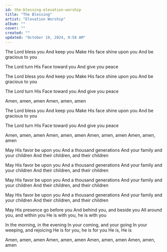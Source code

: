 ```yaml
---
id: the-blessing-elevation-worship
title: "The Blessing"
artist: "Elevation Worship"
album: ""
cover: ""
created: ""
updated: "October 19, 2024, 9:58 AM"
---
```


The Lord bless you
And keep you
Make His face shine upon you
And be gracious to you

The Lord turn His
Face toward you
And give you peace

The Lord bless you
And keep you
Make His face shine upon you
And be gracious to you

The Lord turn His
Face toward you
And give you peace

Amen, amen, amen
Amen, amen, amen

The Lord bless you
And keep you
Make His face shine upon you
And be gracious to you

The Lord turn His
Face toward you
And give you peace

Amen, amen, amen
Amen, amen, amen
Amen, amen, amen
Amen, amen, amen

May His favor be upon you
And a thousand generations
And your family and your children
And their children, and their children

May His favor be upon you
And a thousand generations
And your family and your children
And their children, and their children

May His favor be upon you
And a thousand generations
And your family and your children
And their children, and their children

May His favor be upon you
And a thousand generations
And your family and your children
And their children, and their children

May His presence go before you
And behind you, and beside you
All around you, and within you
He is with you, he is with you

In the morning, in the evening
In your coming, and your going
In your weeping, and rejoicing
He is for you, he is for you
He is, He is

Amen, amen, amen
Amen, amen, amen
Amen, amen, amen
Amen, amen, amen